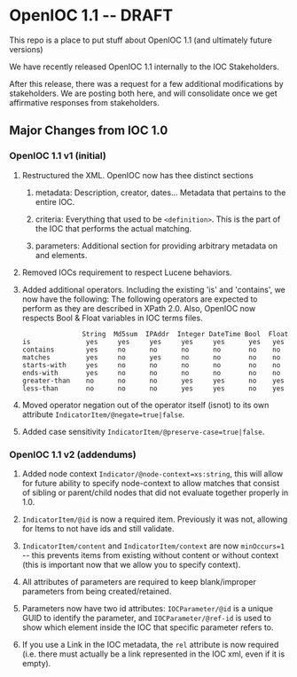 # OpenIOC 1.1 -- DRAFT

This repo is a place to put stuff about OpenIOC 1.1 (and ultimately future versions)

We have recently released OpenIOC 1.1 internally to the IOC Stakeholders.

After this release, there was a request for a few additional modifications by stakeholders. We are posting both here, and will consolidate once we get affirmative responses from stakeholders.

## Major Changes from IOC 1.0

### OpenIOC 1.1 v1 (initial)


1. Restructured the XML. OpenIOC now has thee distinct sections

    1. metadata: Description, creator, dates... Metadata that pertains to the entire IOC.

    1. criteria: Everything that used to be `<definition>`. This is the part of the IOC that performs the actual matching.

    1. parameters: Additional section for providing arbitrary metadata on
       <Indicator> and <IndicatorItem> elements.

1. Removed IOCs requirement to respect Lucene behaviors.

1. Added additional operators. Including the existing 'is' and 'contains', we
    now have the following: The following operators are expected to perform as
    they are described in XPath 2.0. Also, OpenIOC now respects Bool & Float variables in IOC terms files.

    ```
                   String  Md5sum  IPAddr  Integer DateTime Bool  Float
    is              yes     yes     yes     yes     yes      yes   yes
    contains        yes     no      no      no      no       no    no
    matches         yes     no      yes     no      no       no    no
    starts-with     yes     no      no      no      no       no    no
    ends-with       yes     no      no      no      no       no    no
    greater-than    no      no      no      yes     yes      no    yes
    less-than       no      no      no      yes     yes      no    yes
    ```

1. Moved operator negation out of the operator itself (isnot) to its own
    attribute `IndicatorItem/@negate=true|false`.

1. Added case sensitivity `IndicatorItem/@preserve-case=true|false`.

### OpenIOC 1.1 v2 (addendums)

1. Added node context `Indicator/@node-context=xs:string`, this will allow for future ability to specify node-context to allow matches that consist of sibling or parent/child nodes that did not evaluate together properly in 1.0.

1. `IndicatorItem/@id` is now a required item. Previously it was not, allowing for Items to not have ids and still validate.

1. `IndicatorItem/content` and `IndicatorItem/context` are now `minOccurs=1` -- this prevents items from existing without content or without context (this is important now that we allow you to specify context).

1. All attributes of parameters are required to keep blank/improper parameters from being created/retained.

1. Parameters now have two id attributes: `IOCParameter/@id` is a unique GUID to identify the parameter, and `IOCParameter/@ref-id` is used to show which element inside the IOC that specific parameter refers to.

1. If you use a Link in the IOC metadata, the `rel` attribute is now required (i.e. there must actually be a link represented in the IOC xml, even if it is empty).